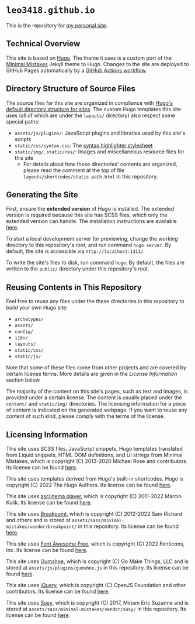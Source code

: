 # `leo3418.github.io`

This is the repository for [my personal site][site].

[site]: https://leo3418.github.io/

## Technical Overview

This site is based on [Hugo][hugo].  The theme it uses is a custom port of the
[Minimal Mistakes][minimal-mistakes] Jekyll theme to Hugo.  Changes to the site
are deployed to GitHub Pages automatically by a [GitHub Actions
workflow][gh-actions].

[hugo]: https://gohugo.io/
[minimal-mistakes]: https://mmistakes.github.io/minimal-mistakes/
[gh-actions]: https://github.com/Leo3418/leo3418.github.io/actions

## Directory Structure of Source Files

The source files for this site are organized in compliance with [Hugo's default
directory structure for sites][dir-struct].  The custom Hugo templates this
site uses (all of which are under the `layouts/` directory) also respect some
special paths:

- `assets/js/plugins/`: JavaScript plugins and libraries used by this site's
  scripts
- `static/css/syntax.css`: The [syntax highlighter stylesheet][syntax-hl-css]
- `static/img/`, `static/res/`: Images and miscellaneous resource files for
  this site
  - For details about how these directories' contents are organized, please
    read the comment at the top of file `layouts/shortcodes/static-path.html`
    in this repository.

[dir-struct]: https://gohugo.io/getting-started/directory-structure/#directory-structure-explained
[syntax-hl-css]: https://gohugo.io/content-management/syntax-highlighting/#generate-syntax-highlighter-css

## Generating the Site

First, ensure the **extended version** of Hugo is installed.  The extended
version is required because this site has SCSS files, which only the extended
version can handle.  The installation instructions are available
[here][hugo-install].

To start a local development server for previewing, change the working
directory to this repository's root, and run command `hugo server`.  By
default, the site is accessible via `http://localhost:1313/`.

To write the site's files to disk, run command `hugo`.  By default, the files
are written to the `public/` directory under this repository's root.

[hugo-install]: https://gohugo.io/getting-started/installing/

## Reusing Contents in This Repository

Feel free to reuse any files under the these directories in this repository to
build your own Hugo site:
- `archetypes/`
- `assets/`
- `config/`
- `i18n/`
- `layouts/`
- `static/css/`
- `static/js/`

Note that some of these files come from other projects and are covered by
certain license terms.  More details are given in the *License Information*
section below.

The majority of the content on this site's pages, such as text and images, is
provided under a certain license. The content is usually placed under the
`content/` and `static/img/` directories. The licensing information for a piece
of content is indicated on the generated webpage.  If you want to reuse any
content of such kind, please comply with the terms of the license.

## Licensing Information

This site uses SCSS files, JavaScript snippets, Hugo templates translated from
Liquid snippets, HTML DOM definitions, and UI strings from Minimal Mistakes,
which is copyright (C) 2013-2020 Michael Rose and contributors.  Its license
can be found [here][mmistakes-license].

This site uses templates derived from Hugo's built-in shortcodes.  Hugo is
copyright (C) 2022 The Hugo Authors.  Its license can be found
[here][hugo-license].

This site uses [asciinema player][asciinema-player], which is copyright (C)
2011-2022 Marcin Kulik.  Its license can be found
[here][asciinema-player-license].

This site uses [Breakpoint][breakpoint], which is copyright (C) 2012-2022 Sam
Richard and others and is stored at
`assets/sass/minimal-mistakes/vendor/breakpoint/` in this repository.  Its
license can be found [here][breakpoint-license].

This site uses [Font Awesome Free][font-awesome], which is copyright (C) 2022
Fonticons, Inc.  Its license can be found [here][font-awesome-license].

This site uses [Gumshoe][gumshoe], which is copyright (C) Go Make Things, LLC
and is stored at `assets/js/plugins/gumshoe.js` in this repository.  Its
license can be found [here][gumshoe-license].

This site uses [jQuery][jquery], which is copyright (C) OpenJS Foundation and
other contributors.  Its license can be found [here][jquery-license].

This site uses [Susy][susy], which is copyright (C) 2017, Miriam Eric Suzanne
and is stored at `assets/sass/minimal-mistakes/vendor/susy/` in this
repository.  Its license can be found [here][susy-license].

[asciinema-player]: https://github.com/asciinema/asciinema-player
[asciinema-player-license]: https://github.com/asciinema/asciinema-player/blob/v3.0.1/LICENSE
[breakpoint]: https://github.com/at-import/breakpoint
[breakpoint-license]: https://github.com/at-import/breakpoint/blob/main/LICENSE
[font-awesome]: https://fontawesome.com/
[font-awesome-license]: https://github.com/FortAwesome/Font-Awesome/blob/5.x/LICENSE.txt
[gumshoe]: https://github.com/cferdinandi/gumshoe
[gumshoe-license]: https://github.com/cferdinandi/gumshoe/blob/v5.1.1/LICENSE.md
[hugo-license]: https://github.com/gohugoio/hugo/blob/v0.101.0/LICENSE
[jquery]: https://jquery.com/
[jquery-license]: https://github.com/jquery/jquery/blob/3.6.0/LICENSE.txt
[mmistakes-license]: https://github.com/mmistakes/minimal-mistakes/blob/4.24.0/LICENSE
[susy]: https://www.oddbird.net/susy/
[susy-license]: https://github.com/oddbird/susy/blob/main/LICENSE.txt
